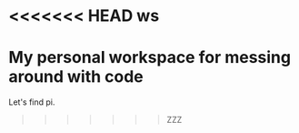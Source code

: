 <<<<<<< HEAD
ws
==

My personal workspace for messing around with code
=======
Let's find pi.
>>>>>>> ZZZ
